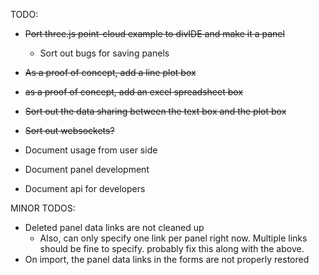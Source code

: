 TODO:
* ~~Port three.js point-cloud example to divIDE and make it a panel~~
   * Sort out bugs for saving panels
* ~~As a proof of concept, add a line plot box~~
* ~~as a proof of concept, add an excel spreadsheet box~~
* ~~Sort out the data sharing between the text box and the plot box~~
* ~~Sort out websockets?~~

* Document usage from user side
* Document panel development
* Document api for developers

MINOR TODOS:
* Deleted panel data links are not cleaned up
    * Also, can only specify one link per panel right now. Multiple links should be fine to specify. probably fix this along with the above. 
* On import, the panel data links in the forms are not properly restored
